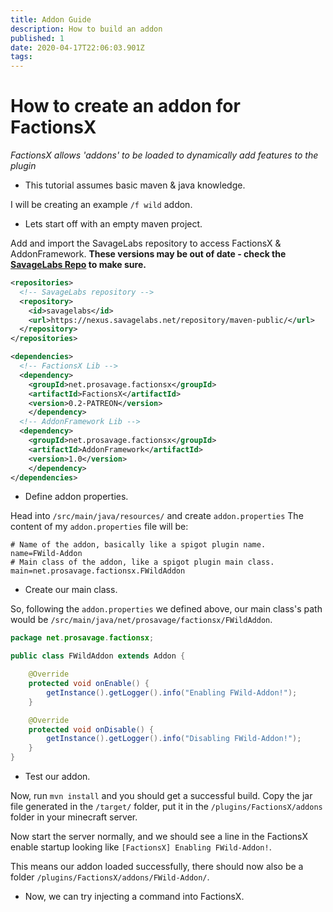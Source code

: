 ```yaml
---
title: Addon Guide
description: How to build an addon
published: 1
date: 2020-04-17T22:06:03.901Z
tags: 
---
```


# How to create an addon for FactionsX
*FactionsX allows 'addons' to be loaded to dynamically add features to the plugin*

* This tutorial assumes basic maven & java knowledge.

I will be creating an example `/f wild` addon.

* Lets start off with an empty maven project.

Add and import the SavageLabs repository to access FactionsX & AddonFramework.
**These versions may be out of date - check the [SavageLabs Repo](https://nexus.savagelabs.net/#browse/browse:maven-releases:net%2Fprosavage%2Ffactionsx) to make sure.**
```xml
<repositories>
  <!-- SavageLabs repository -->
  <repository>
    <id>savagelabs</id>
    <url>https://nexus.savagelabs.net/repository/maven-public/</url>
  </repository>
</repositories>

<dependencies>
  <!-- FactionsX Lib -->
  <dependency>
    <groupId>net.prosavage.factionsx</groupId>
    <artifactId>FactionsX</artifactId>
    <version>0.2-PATREON</version>
	</dependency>
  <!-- AddonFramework Lib -->
  <dependency>
    <groupId>net.prosavage.factionsx</groupId>
    <artifactId>AddonFramework</artifactId>
    <version>1.0</version>
	</dependency>
</dependencies>
```

* Define addon properties.

Head into `/src/main/java/resources/` and create `addon.properties`
The content of my `addon.properties` file will be:
```properties
# Name of the addon, basically like a spigot plugin name.
name=FWild-Addon
# Main class of the addon, like a spigot plugin main class.
main=net.prosavage.factionsx.FWildAddon
```

* Create our main class.

So, following the `addon.properties` we defined above, our main class's path would be `/src/main/java/net/prosavage/factionsx/FWildAddon`.
```java
package net.prosavage.factionsx;

public class FWildAddon extends Addon {

    @Override
    protected void onEnable() {
        getInstance().getLogger().info("Enabling FWild-Addon!");
    }

    @Override
    protected void onDisable() {
        getInstance().getLogger().info("Disabling FWild-Addon!");
    }
}
```

* Test our addon.

Now, run `mvn install` and you should get a successful build. 
Copy the jar file generated in the `/target/` folder, put it in the `/plugins/FactionsX/addons` folder in your minecraft server.

Now start the server normally, and we should see a line in the FactionsX enable startup looking like `[FactionsX] Enabling FWild-Addon!`.

This means our addon loaded successfully, there should now also be a folder `/plugins/FactionsX/addons/FWild-Addon/`.

* Now, we can try injecting a command into FactionsX.


